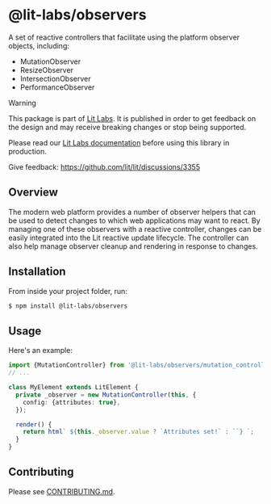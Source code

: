 # @lit-labs/observers

A set of reactive controllers that facilitate using the platform observer
objects, including:

- MutationObserver
- ResizeObserver
- IntersectionObserver
- PerformanceObserver

> [!WARNING]
>
> This package is part of [Lit Labs](https://lit.dev/docs/libraries/labs/). It
> is published in order to get feedback on the design and may receive breaking
> changes or stop being supported.
>
> Please read our [Lit Labs documentation](https://lit.dev/docs/libraries/labs/)
> before using this library in production.
>
> Give feedback: https://github.com/lit/lit/discussions/3355

## Overview

The modern web platform provides a number of observer helpers that can be used
to detect changes to which web applications may want to react. By managing
one of these observers with a reactive controller, changes can be easily
integrated into the Lit reactive update lifecycle. The controller can also help
manage observer cleanup and rendering in response to changes.

## Installation

From inside your project folder, run:

```bash
$ npm install @lit-labs/observers
```

## Usage

Here's an example:

```ts
import {MutationController} from '@lit-labs/observers/mutation_controller.js';
// ...

class MyElement extends LitElement {
  private _observer = new MutationController(this, {
    config: {attributes: true},
  });

  render() {
    return html` ${this._observer.value ? `Attributes set!` : ``} `;
  }
}
```

## Contributing

Please see [CONTRIBUTING.md](../../../CONTRIBUTING.md).
